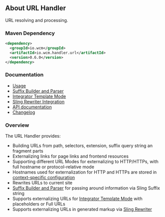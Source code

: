 ## About URL Handler

URL resolving and processing.


### Maven Dependency

```xml
<dependency>
  <groupId>io.wcm</groupId>
  <artifactId>io.wcm.handler.url</artifactId>
  <version>0.6.0</version>
</dependency>
```

### Documentation

* [Usage][usage]
* [Suffix Builder and Parser][suffix-builder-parser]
* [Integrator Template Mode][integrator]
* [Sling Rewriter Integration][rewriter]
* [API documentation][apidocs]
* [Changelog][changelog]


### Overview

The URL Handler provides:

* Building URLs from path, selectors, extension, suffix query string an fragment parts
* Externalizing links for page links and frontend resources
* Supporting different URL Modes for externalizing to HTTP/HTTPs, with full hostname or protocol-relative mode
* Hostnames used for externalization for HTTP and HTTPs are stored in [context-specific configuration][config]
* Rewrites URLs to current site
* [Suffix Builder and Parser][suffix-builder-parser] for passing around information via Sling Suffix string
* Supports externalizing URLs for [Integrator Template Mode][integrator] with placeholders or Full URLs
* Supports externalizing URLs in generated markup via [Sling Rewriter][rewriter]


[usage]: usage.html
[suffix-builder-parser]: suffix-builder-parser.html
[integrator]: integrator.html
[rewriter]: rewriter.html
[apidocs]: apidocs/
[changelog]: changes-report.html
[config]: ../../config/
